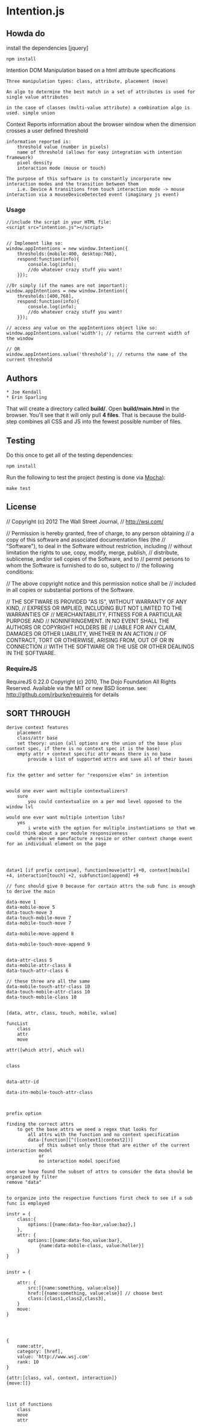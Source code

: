 # Intention.js

## Howda do

install the dependencies [jquery]

	npm install


Intention
	DOM Manipulation based on a html attribute specifications

	Three manipulation types: class, attribute, placement (move)

	An algo to determine the best match in a set of attributes is used for single value attributes

	in the case of classes (multi-value attribute) a combination algo is used. simple union

	


Context
	Reports information about the browser window when the dimension crosses a user defined threshold

	information reported is: 
		threshold value (number in pixels)
		name of threshold (allows for easy integration with intention framework)
		pixel density
		interaction mode (mouse or touch)

	The purpose of this software is to constantly incorporate new interaction modes and the transition between them
		i.e. Device A transitions from touch interaction mode -> mouse interaction via a mouseDeviceDetected event (imaginary js event)






### Usage


	//include the script in your HTML file:
	<script src="intention.js"></script>


	// Implement like so:
	window.appIntentions = new window.Intention({
		thresholds:{mobile:400, desktop:768},
		respond:function(info){
			console.log(info);
			//do whatever crazy stuff you want!
		}});

	//Or simply (if the names are not important):
	window.appIntentions = new window.Intention({
		thresholds:[400,768],
		respond:function(info){
			console.log(info);
			//do whatever crazy stuff you want!
		}});

	// access any value on the appIntentions object like so:
	window.appIntentions.value('width'); // returns the current width of the window

	// OR
	window.appIntentions.value('threshold'); // returns the name of the current threshold



## Authors
	
	* Joe Kendall
	* Erin Sparling


That will create a directory called **build/**. Open **build/main.html** in the browser.
You'll see that it will only pull **4 files**. That is because the build-step combines 
all CSS and JS into the fewest possible number of files.

## Testing

Do this once to get all of the testing dependencies:

    npm install

Run the following to test the project (testing is done via [Mocha](http://visionmedia.github.com/mocha/)):

    make test


## License
// Copyright (c) 2012 The Wall Street Journal, 
// http://wsj.com/

// Permission is hereby granted, free of charge, to any person obtaining
// a copy of this software and associated documentation files (the
// "Software"), to deal in the Software without restriction, including
// without limitation the rights to use, copy, modify, merge, publish,
// distribute, sublicense, and/or sell copies of the Software, and to
// permit persons to whom the Software is furnished to do so, subject to
// the following conditions:

// The above copyright notice and this permission notice shall be
// included in all copies or substantial portions of the Software.

// THE SOFTWARE IS PROVIDED "AS IS", WITHOUT WARRANTY OF ANY KIND,
// EXPRESS OR IMPLIED, INCLUDING BUT NOT LIMITED TO THE WARRANTIES OF
// MERCHANTABILITY, FITNESS FOR A PARTICULAR PURPOSE AND
// NONINFRINGEMENT. IN NO EVENT SHALL THE AUTHORS OR COPYRIGHT HOLDERS BE
// LIABLE FOR ANY CLAIM, DAMAGES OR OTHER LIABILITY, WHETHER IN AN ACTION
// OF CONTRACT, TORT OR OTHERWISE, ARISING FROM, OUT OF OR IN CONNECTION
// WITH THE SOFTWARE OR THE USE OR OTHER DEALINGS IN THE SOFTWARE.


### RequireJS 

RequireJS 0.22.0 Copyright (c) 2010, The Dojo Foundation All Rights Reserved.
Available via the MIT or new BSD license.
see: http://github.com/jrburke/requirejs for details


## SORT THROUGH

	
	derive context features
		placement
		class/attr base
		set theory: union (all options are the union of the base plus context spec, if there is no context spec it is the base)
		empty attr + context specific attr means there is no base
			provide a list of supported attrs and save all of their bases 


	fix the getter and setter for "responsive elms" in intention


	would one ever want multiple contextualizers?
		sure
			you could contextualize on a per mod level opposed to the window lvl

	would one ever want multiple intention libs?
		yes
			i wrote with the option for multiple instantiations so that we could think about a per module responsiveness
			wherein we manufacture a resize or other context change event for an individual element on the page




	data+1 [if prefix continue], function[move|attr] +0, context[mobile] +4, interaction[touch] +2, subfunction[append] +9

	// func should give 0 because for certain attrs the sub func is enough to derive the main

	data-move 1
	data-mobile-move 5
	data-touch-move 3
	data-touch-mobile-move 7
	data-mobile-touch-move 7

	data-mobile-move-append 8

	data-mobile-touch-move-append 9


	data-attr-class 5
	data-mobile-attr-class 8
	data-touch-attr-class 6

	// these three are all the same
	data-mobile-touch-attr-class 10
	data-touch-mobile-attr-class 10
	data-touch-mobile-class 10 


	[data, attr, class, touch, mobile, value]

	funcList
		class
		attr
		move

	attr([which attr], which val)


	class


	data-attr-id

	data-itn-mobile-touch-attr-class



	prefix option

	finding the correct attrs
		to get the base attrs we need a regex that looks for
			all attrs with the function and no context specification
			data-[function][^([context1|context2])]
				of this subset only those that are either of the current interaction model
				or
				no interaction model specified

	once we have found the subset of attrs to consider the data should be organized by filter
	remove "data"


	to organize into the respective functions first check to see if a sub func is employed

	instr = {
		class:{
			options:[{name:data-foo-bar,value:baz},]
		},
		attr: {
			options:[{name:data-foo,value:bar},
				{name:data-mobile-class, value:holler}]
		}
	}


	instr = {
		
		attr: {
			src:[{name:something, value:else}]
			href:[{name:something, value:else}] // choose best
			class:[class1,class2,class3],
		}
		move: 
	}




	{
		name:attr,
		category: [href],
		value: 'http://www.wsj.com'
		rank: 10
	}

	{attr:[class, val, context, interaction]}
	{move:[]}



	list of functions
		class
		move
		attr


